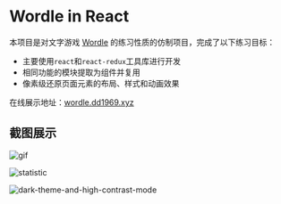 # Wordle in React
本项目是对文字游戏 [Wordle](https://www.nytimes.com/games/wordle/index.html) 的练习性质的仿制项目，完成了以下练习目标：
- 主要使用`react`和`react-redux`工具库进行开发
- 相同功能的模块提取为组件并复用
- 像素级还原页面元素的布局、样式和动画效果

在线展示地址：[wordle.dd1969.xyz](https://wordle.dd1969.xyz)


## 截图展示
![gif](https://dd1969.xyz/uploads/wordle.gif)

![statistic](https://s1.ax1x.com/2022/07/02/j3ViC9.png)

![dark-theme-and-high-contrast-mode](https://s1.ax1x.com/2022/07/02/j3VC4J.png)